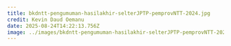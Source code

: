 ```yaml
---
title: bkdntt-pengumuman-hasilakhir-selterJPTP-pemprovNTT-2024.jpg
credit: Kevin Daud Oemanu
date: 2025-08-24T14:22:13.756Z
image: ../images/bkdntt-pengumuman-hasilakhir-selterJPTP-pemprovNTT-2024.jpg
---
```


